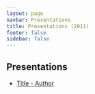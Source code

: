 ```yaml
---
layout: page
navbar: Presentations
title: Presentations (2011)
footer: false
sidebar: false
---
```


## Presentations

* [Title - Author](/files/link.zip)